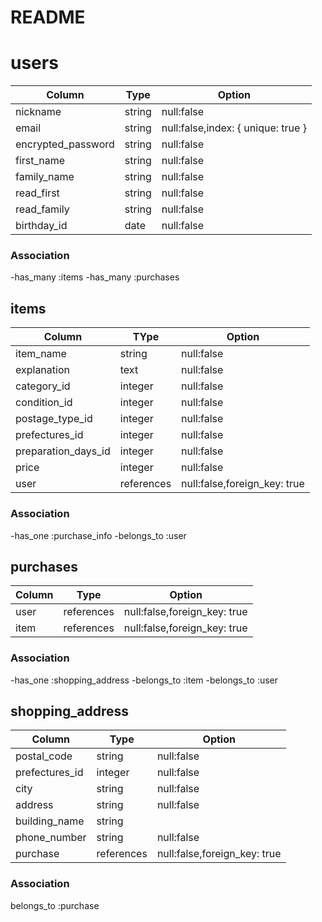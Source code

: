 # README

# users


| Column               | Type       | Option                           |
|----------------------|------------|----------------------------------|
|nickname              |string      |null:false                        |
|email                 |string      |null:false,index: { unique: true }|
|encrypted_password    |string      |null:false                        |
|first_name            |string      |null:false                        |
|family_name           |string      |null:false                        |
|read_first            |string      |null:false                        |
|read_family           |string      |null:false                        |
|birthday_id           |date        |null:false                        |

### Association

-has_many :items
-has_many :purchases

## items

| Column               | TYpe       | Option                     |
|----------------------|------------|----------------------------|
|item_name             |string      |null:false                  |
|explanation           |text        |null:false                  |
|category_id           |integer     |null:false                  | 
|condition_id          |integer     |null:false                  |
|postage_type_id       |integer     |null:false                  |
|prefectures_id        |integer     |null:false                  |
|preparation_days_id   |integer     |null:false                  |
|price                 |integer     |null:false                  |
|user                  |references  |null:false,foreign_key: true|


### Association

-has_one :purchase_info
-belongs_to :user

## purchases

| Column               | Type       | Option                     |
|----------------------|------------|----------------------------|
|user                  |references  |null:false,foreign_key: true|
|item                  |references  |null:false,foreign_key: true|

### Association
-has_one :shopping_address
-belongs_to :item
-belongs_to :user

## shopping_address

| Column               | Type       | Option                     |
|----------------------|------------|----------------------------|
|postal_code           |string      |null:false                  |
|prefectures_id        |integer     |null:false                  |
|city                  |string      |null:false                  |
|address               |string      |null:false                  |
|building_name         |string      |                            |
|phone_number          |string      |null:false                  |
|purchase              |references  |null:false,foreign_key: true|

### Association
belongs_to :purchase